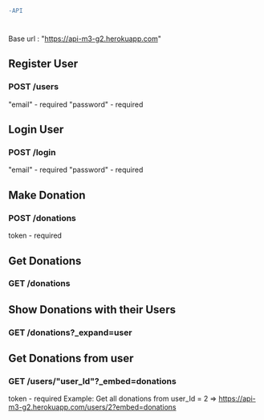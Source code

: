 ```diff
-API
```

#

Base url : "https://api-m3-g2.herokuapp.com"

## Register User

### POST /users

"email" - required
"password" - required

## Login User

### POST /login

"email" - required
"password" - required

## Make Donation

### POST /donations

token - required

## Get Donations

### GET /donations

## Show Donations with their Users

### GET /donations?\_expand=user

## Get Donations from user

### GET /users/"user_Id"?\_embed=donations

token - required
Example: Get all donations from user_Id = 2
=> https://api-m3-g2.herokuapp.com/users/2?embed=donations
